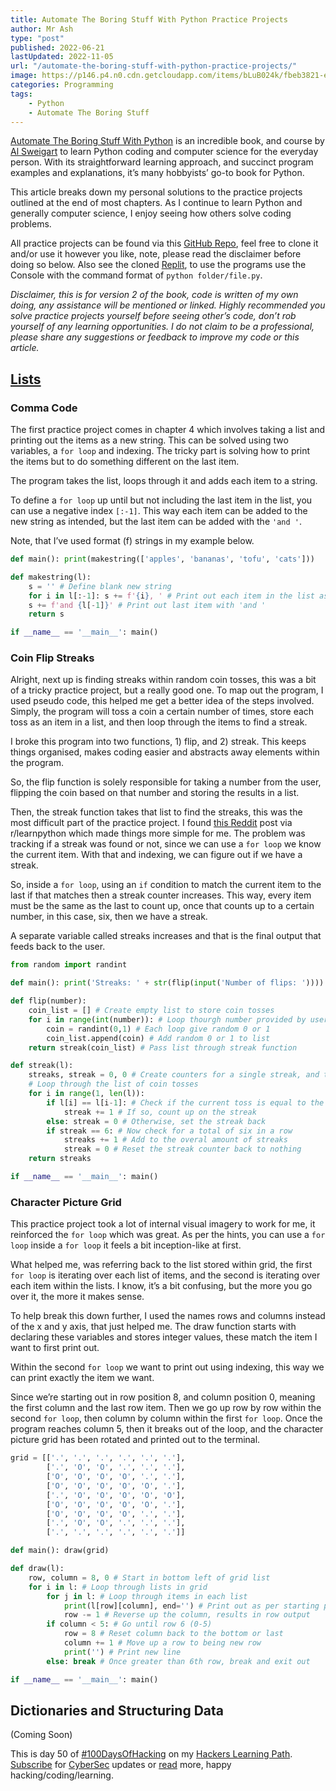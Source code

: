 ```yaml
---
title: Automate The Boring Stuff With Python Practice Projects
author: Mr Ash
type: "post"
published: 2022-06-21
lastUpdated: 2022-11-05
url: "/automate-the-boring-stuff-with-python-practice-projects/"
image: https://p146.p4.n0.cdn.getcloudapp.com/items/bLuB024k/fbeb3821-e6e3-494f-91e7-77626ed7d0d5.jpeg?v=61fd0a54fa387caf10126d44c7e0ef11
categories: Programming
tags:
    - Python
    - Automate The Boring Stuff
---
```


[Automate The Boring Stuff With Python](https://automatetheboringstuff.com/) is an incredible book, and course by [Al Sweigart](https://alsweigart.com/) to learn Python coding and computer science for the everyday person. With its straightforward learning approach, and succinct program examples and explanations, it’s many hobbyists’ go-to book for Python.

This article breaks down my personal solutions to the practice projects outlined at the end of most chapters. As I continue to learn Python and generally computer science, I enjoy seeing how others solve coding problems.

All practice projects can be found via this [GitHub Repo](https://github.com/mrashleyball/automate), feel free to clone it and/or use it however you like, note, please read the disclaimer before doing so below. Also see the cloned [Replit](https://replit.com/@mrashleyball/automate), to use the programs use the Console with the command format of `python folder/file.py`.

<!-- <iframe frameborder="0" height="500px" loading="lazy" src="https://replit.com/@mrashleyball/automate?lite=true" width="100%"></iframe> -->

*Disclaimer, this is for version 2 of the book, code is written of my own doing, any assistance will be mentioned or linked. Highly recommended you solve practice projects yourself before seeing other’s code, don’t rob yourself of any learning opportunities. I do not claim to be a professional, please share any suggestions or feedback to improve my code or this article.*

## [Lists](https://automatetheboringstuff.com/2e/chapter4/)

### Comma Code

The first practice project comes in chapter 4 which involves taking a list and printing out the items as a new string. This can be solved using two variables, a `for loop` and indexing. The tricky part is solving how to print the items but to do something different on the last item.

The program takes the list, loops through it and adds each item to a string.

To define a `for loop` up until but not including the last item in the list, you can use a negative index `[:-1]`. This way each item can be added to the new string as intended, but the last item can be added with the `'and '`.

Note, that I’ve used format (f) strings in my example below.

<!-- <script src="https://gist.github.com/mrashleyball/b6ff631b2f87fc892c9ba476a5964657.js"></script> -->

```python
def main(): print(makestring(['apples', 'bananas', 'tofu', 'cats']))

def makestring(l):
    s = '' # Define blank new string
    for i in l[:-1]: s += f'{i}, ' # Print out each item in the list as a new string, except the last item
    s += f'and {l[-1]}' # Print out last item with 'and '
    return s

if __name__ == '__main__': main()
```

### Coin Flip Streaks

Alright, next up is finding streaks within random coin tosses, this was a bit of a tricky practice project, but a really good one. To map out the program, I used pseudo code, this helped me get a better idea of the steps involved. Simply, the program will toss a coin a certain number of times, store each toss as an item in a list, and then loop through the items to find a streak.

<!-- <div class="elementor elementor-5483" data-elementor-id="5483" data-elementor-type="section"><div class="elementor-section-wrap"> <section class="elementor-section elementor-top-section elementor-element elementor-element-32d8c94 elementor-section-boxed elementor-section-height-default elementor-section-height-default" data-element_type="section" data-id="32d8c94" data-particle-mobile-disabled="false" data-particle_enable="false" data-settings="{"ekit_has_onepagescroll_dot":"yes"}"><div class="elementor-container elementor-column-gap-default"><div class="elementor-row"><div class="elementor-column elementor-col-100 elementor-top-column elementor-element elementor-element-5e7c56e" data-element_type="column" data-id="5e7c56e"><div class="elementor-column-wrap elementor-element-populated"><div class="elementor-widget-wrap"> <section class="elementor-section elementor-inner-section elementor-element elementor-element-fc64076 elementor-section-boxed elementor-section-height-default elementor-section-height-default" data-element_type="section" data-id="fc64076" data-particle-mobile-disabled="false" data-particle_enable="false" data-settings="{"ekit_has_onepagescroll_dot":"yes"}"><div class="elementor-container elementor-column-gap-no"><div class="elementor-row"><div class="elementor-column elementor-col-100 elementor-inner-column elementor-element elementor-element-f7d6b37" data-element_type="column" data-id="f7d6b37"><div class="elementor-column-wrap elementor-element-populated"><div class="elementor-widget-wrap"><div class="elementor-element elementor-element-4c75247 elementor-widget elementor-widget-text-editor" data-element_type="widget" data-id="4c75247" data-settings="{"ekit_we_effect_on":"none"}" data-widget_type="text-editor.default"><div class="elementor-widget-container"><div class="elementor-text-editor elementor-clearfix">Recent Posts -->

 <!-- </div> </div> </div><div class="elementor-element elementor-element-322ad34 elementor-widget elementor-widget-elementskit-post-list" data-element_type="widget" data-id="322ad34" data-settings="{"ekit_we_effect_on":"none"}" data-widget_type="elementskit-post-list.default"><div class="elementor-widget-container"><div class="ekit-wid-con">- [ <span class="elementor-icon-list-icon">  </span><div class="ekit_post_list_content_wraper"> <span class="elementor-icon-list-text">How To Fix TryHackMe VPN Not Working | Troubleshooting OpenVPN</span> </div> ](https://mrash.co/how-to-fix-tryhackme-vpn-not-working-troubleshooting-openvpn/)
- [ <span class="elementor-icon-list-icon">  </span><div class="ekit_post_list_content_wraper"> <span class="elementor-icon-list-text">Crack The Hash TryHackMe Walkthrough</span> </div> ](https://mrash.co/crack-the-hash-tryhackme-walkthrough/)
- [ <span class="elementor-icon-list-icon">  </span><div class="ekit_post_list_content_wraper"> <span class="elementor-icon-list-text">100 Days Of Hacking</span> </div> ](https://mrash.co/100daysofhacking/)
 
 </div> </div> </div> </div> </div> </div> </div> </div> </section> <section class="elementor-section elementor-inner-section elementor-element elementor-element-d91d33b elementor-section-boxed elementor-section-height-default elementor-section-height-default" data-element_type="section" data-id="d91d33b" data-particle-mobile-disabled="false" data-particle_enable="false" data-settings="{"ekit_has_onepagescroll_dot":"yes"}"><div class="elementor-container elementor-column-gap-no"><div class="elementor-row"><div class="elementor-column elementor-col-100 elementor-inner-column elementor-element elementor-element-6dee180" data-element_type="column" data-id="6dee180"><div class="elementor-column-wrap elementor-element-populated"><div class="elementor-widget-wrap"><div class="elementor-element elementor-element-7acfc36 elementor-widget elementor-widget-text-editor" data-element_type="widget" data-id="7acfc36" data-settings="{"ekit_we_effect_on":"none"}" data-widget_type="text-editor.default"><div class="elementor-widget-container"><div class="elementor-text-editor elementor-clearfix">Popular Posts

 </div> </div> </div><div class="elementor-element elementor-element-7b9396d elementor-widget elementor-widget-elementskit-post-list" data-element_type="widget" data-id="7b9396d" data-settings="{"ekit_we_effect_on":"none"}" data-widget_type="elementskit-post-list.default"><div class="elementor-widget-container"><div class="ekit-wid-con">- [ <span class="elementor-icon-list-icon">  </span><div class="ekit_post_list_content_wraper"> <span class="elementor-icon-list-text">OneNote to Notion - Moving Apps</span> </div> ](https://mrash.co/onenote-to-notion-moving-apps/)
- [ <span class="elementor-icon-list-icon">  </span><div class="ekit_post_list_content_wraper"> <span class="elementor-icon-list-text">100 Days Of Hacking</span> </div> ](https://mrash.co/100daysofhacking/)
- [ <span class="elementor-icon-list-icon">  </span><div class="ekit_post_list_content_wraper"> <span class="elementor-icon-list-text">Hackers Learning Path</span> </div> ](https://mrash.co/learning-path-for-beginner-hacker/)
 
 </div> </div> </div> </div> </div> </div> </div> </div> </section><div class="elementor-element elementor-element-2763e2a elementor-widget elementor-widget-text-editor" data-element_type="widget" data-id="2763e2a" data-settings="{"ekit_we_effect_on":"none"}" data-widget_type="text-editor.default"><div class="elementor-widget-container"><div class="elementor-text-editor elementor-clearfix">\*Shamless self-promotion, I know. -->

 <!-- </div> </div> </div> </div> </div> </div> </div> </div> </section> </div> </div> -->
 
 I broke this program into two functions, 1) flip, and 2) streak. This keeps things organised, makes coding easier and abstracts away elements within the program.

So, the flip function is solely responsible for taking a number from the user, flipping the coin based on that number and storing the results in a list.

Then, the streak function takes that list to find the streaks, this was the most difficult part of the practice project. I found [this Reddit](https://www.reddit.com/r/learnpython/comments/6m8o4d/if_i_have_a_list_of_numbers_how_do_i_get_the/) post via r/learnpython which made things more simple for me. The problem was tracking if a streak was found or not, since we can use a `for loop` we know the current item. With that and indexing, we can figure out if we have a streak.

So, inside a `for loop`, using an `if` condition to match the current item to the last if that matches then a streak counter increases. This way, every item must be the same as the last to count up, once that counts up to a certain number, in this case, six, then we have a streak.

A separate variable called streaks increases and that is the final output that feeds back to the user.

<!-- <script src="https://gist.github.com/mrashleyball/8ccdcb23b073046033d51b160d7b5604.js"></script> -->

```python
from random import randint

def main(): print('Streaks: ' + str(flip(input('Number of flips: ')))) # Prints output to terminal

def flip(number):
    coin_list = [] # Create empty list to store coin tosses
    for i in range(int(number)): # Loop thourgh number provided by user
        coin = randint(0,1) # Each loop give random 0 or 1
        coin_list.append(coin) # Add random 0 or 1 to list
    return streak(coin_list) # Pass list through streak function

def streak(l):
    streaks, streak = 0, 0 # Create counters for a single streak, and the overal amount of streaks
    # Loop through the list of coin tosses
    for i in range(1, len(l)):
        if l[i] == l[i-1]: # Check if the current toss is equal to the last toss
            streak += 1 # If so, count up on the streak
        else: streak = 0 # Otherwise, set the streak back
        if streak == 6: # Now check for a total of six in a row
            streaks += 1 # Add to the overal amount of streaks
            streak = 0 # Reset the streak counter back to nothing
    return streaks

if __name__ == '__main__': main()
```

### Character Picture Grid

This practice project took a lot of internal visual imagery to work for me, it reinforced the `for loop` which was great. As per the hints, you can use a `for loop` inside a `for loop` it feels a bit inception-like at first.

What helped me, was referring back to the list stored within grid, the first `for loop` is iterating over each list of items, and the second is iterating over each item within the lists. I know, it’s a bit confusing, but the more you go over it, the more it makes sense.

To help break this down further, I used the names rows and columns instead of the x and y axis, that just helped me. The draw function starts with declaring these variables and stores integer values, these match the item I want to first print out.

Within the second `for loop` we want to print out using indexing, this way we can print exactly the item we want.

Since we’re starting out in row position 8, and column position 0, meaning the first column and the last row item. Then we go up row by row within the second `for loop`, then column by column within the first `for loop`. Once the program reaches column 5, then it breaks out of the loop, and the character picture grid has been rotated and printed out to the terminal.

<!-- <script src="https://gist.github.com/mrashleyball/7619cc17096a3acf8c77636fa1c5f758.js"></script> -->

```python
grid = [['.', '.', '.', '.', '.', '.'], 
        ['.', 'O', 'O', '.', '.', '.'], 
        ['O', 'O', 'O', 'O', '.', '.'],
        ['O', 'O', 'O', 'O', 'O', '.'],
        ['.', 'O', 'O', 'O', 'O', 'O'],
        ['O', 'O', 'O', 'O', 'O', '.'],
        ['O', 'O', 'O', 'O', '.', '.'],
        ['.', 'O', 'O', '.', '.', '.'],
        ['.', '.', '.', '.', '.', '.']]

def main(): draw(grid)

def draw(l):
    row, column = 8, 0 # Start in bottom left of grid list
    for i in l: # Loop through lists in grid
        for j in l: # Loop through items in each list
            print(l[row][column], end='') # Print out as per starting point
            row -= 1 # Reverse up the column, results in row output
        if column < 5: # Go until row 6 (0-5)
            row = 8 # Reset column back to the bottom or last
            column += 1 # Move up a row to being new row
            print('') # Print new line
        else: break # Once greater than 6th row, break and exit out

if __name__ == '__main__': main()
```

## Dictionaries and Structuring Data

(Coming Soon)

This is day 50 of [\#100DaysOfHacking](https://mrashleyball.com/100daysofhacking/) on my [Hackers Learning Path](https://mrashleyball.com/learning-path-for-beginner-hacker/). [Subscribe](https://go.mrash.co/newsletter) for [CyberSec](https://mrashleyball.com/starting-out-in-cyber-security/) updates or [read](https://mrashleyball.com/blog) more, happy hacking/coding/learning.